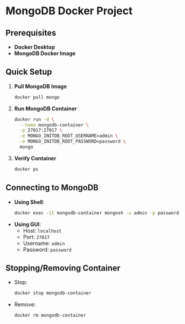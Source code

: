 # MongoDB Docker Project

## Prerequisites

- **Docker Desktop**
- **MongoDB Docker Image**

## Quick Setup

1. **Pull MongoDB Image**
   ```bash
   docker pull mongo
   ```

2. **Run MongoDB Container**
   ```bash
   docker run -d \
     --name mongodb-container \
     -p 27017:27017 \
     -e MONGO_INITDB_ROOT_USERNAME=admin \
     -e MONGO_INITDB_ROOT_PASSWORD=password \
     mongo
   ```

3. **Verify Container**
   ```bash
   docker ps
   ```

## Connecting to MongoDB

- **Using Shell**:
  ```bash
  docker exec -it mongodb-container mongosh -u admin -p password
  ```
- **Using GUI**:
  - Host: `localhost`
  - Port: `27017`
  - Username: `admin`
  - Password: `password`

## Stopping/Removing Container

- Stop:
  ```bash
  docker stop mongodb-container
  ```
- Remove:
  ```bash
  docker rm mongodb-container
  ```
